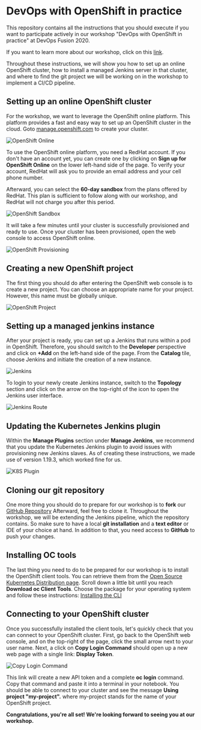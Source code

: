 # DevOps with OpenShift in practice

This repository contains all the instructions that you should execute 
if you want to participate actively in our workshop "DevOps with OpenShift 
in practice" at DevOps Fusion 2020.

If you want to learn more about our workshop, click on this 
[link](https://www.devops-fusion.com/en/program/).

Throughout these instructions, we will show you how to set up an online 
OpenShift cluster, how to install a managed Jenkins server in that cluster, 
and where to find the git project we will be working on in the workshop to 
implement a CI/CD pipeline.

## Setting up an online OpenShift cluster

For the workshop, we want to leverage the OpenShift online platform. This 
platform provides a fast and easy way to set up an OpenShift cluster in 
the cloud. Goto [manage.openshift.com](https://manage.openshift.com/) to
create your cluster.  

![OpenShift Online](images/openshift_online.png)

To use the OpenShift online platform, you need a RedHat account. If you 
don't have an account yet, you can create one by clicking on 
__Sign up for OpenShift Online__ on the lower left-hand side of the page. 
To verify your account, RedHat will ask you to provide an email address 
and your cell phone number. 

Afterward, you can select the __60-day sandbox__ from the plans offered by 
RedHat. This plan is sufficient to follow along with our workshop, and RedHat 
will not charge you after this period.

![OpenShift Sandbox](images/openshift_sandbox.png)

It will take a few minutes until your cluster is successfully provisioned and 
ready to use. Once your cluster has been provisioned, open the web console to 
access OpenShift online.

![OpenShift Provisioning](images/openshift_provisioning.png)

## Creating a new OpenShift project

The first thing you should do after entering the OpenShift web console is to 
create a new project. You can choose an appropriate name for your project. 
However, this name must be globally unique.

![OpenShift Project](images/openshift_project.png)

## Setting up a managed jenkins instance

After your project is ready, you can set up a Jenkins that runs within a pod 
in OpenShift. Therefore, you should switch to the __Developer__ perspective 
and click on __+Add__ on the left-hand side of the page. From the __Catalog__ 
tile, choose Jenkins and initiate the creation of a new instance. 

![Jenkins](images/jenkins.png)

To login to your newly create Jenkins instance, switch to the __Topology__ 
section and click on the arrow on the top-right of the icon to open the Jenkins 
user interface.

![Jenkins Route](images/jenkins_route.png)

## Updating the Kubernetes Jenkins plugin

Within the __Manage Plugins__ section under __Manage Jenkins__, we recommend 
that you update the Kubernetes Jenkins plugin to avoid issues with provisioning
new Jenkins slaves. As of creating these instructions, we made use of version 
1.19.3, which worked fine for us.
 
![K8S Plugin](images/jenkins_k8s_plugin.png) 

## Cloning our git repository

One more thing you should do to prepare for our workshop is to __fork__ our 
[GitHub Repository](https://github.com/cicd-with-openshift-at-devopsfusion/workshop) 
Afterward, feel free to clone it. Throughout the workshop, we will be 
extending the Jenkins pipeline, which the repository contains. So make sure to 
have a local __git installation__ and a __text editor__ or IDE of your choice 
at hand. In addition to that, you need access to __GitHub__ to push your changes.

## Installing OC tools

The last thing you need to do to be prepared for our workshop is to install 
the OpenShift client tools. You can retrieve them from the 
[Open Source Kubernetes Distribution page](https://www.okd.io/download.html). 
Scroll down a little bit until you reach __Download oc Client Tools__. 
Choose the package for your operating system and follow these instructions: 
[Installing the CLI](https://docs.okd.io/latest/cli_reference/get_started_cli.html#installing-the-cli) 
 
 ## Connecting to your OpenShift cluster
 
Once you successfully installed the client tools, let's quickly check that 
you can connect to your OpenShift cluster. First, go back to the OpenShift 
web console, and on the top-right of the page, click the small arrow next to 
your user name. Next, a click on __Copy Login Command__ should open up a new 
web page with a single link: __Display Token__. 

![Copy Login Command](images/oc_login.png) 

This link will create a new  API token and a complete __oc login__ command. 
Copy that command and paste it into a terminal in your notebook. 
You should be able to connect to your cluster and see the message 
__Using project "my-project".__ where my-project  stands for the name of your 
OpenShift project. 
 
__Congratulations, you're all set! We're looking forward to seeing you at our 
workshop.__